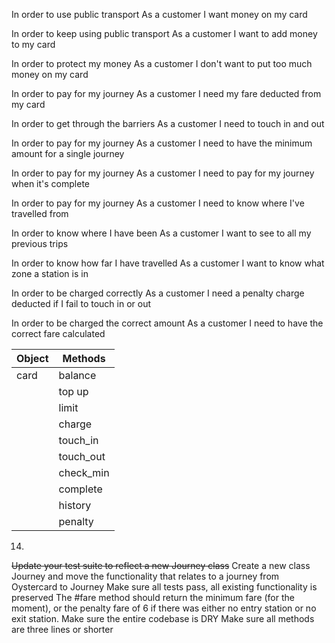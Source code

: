 In order to use public transport
As a customer
I want money on my card

In order to keep using public transport
As a customer
I want to add money to my card

In order to protect my money
As a customer
I don't want to put too much money on my card

In order to pay for my journey
As a customer
I need my fare deducted from my card

In order to get through the barriers
As a customer
I need to touch in and out

In order to pay for my journey
As a customer
I need to have the minimum amount for a single journey

In order to pay for my journey
As a customer
I need to pay for my journey when it's complete

In order to pay for my journey
As a customer
I need to know where I've travelled from

In order to know where I have been
As a customer
I want to see to all my previous trips

In order to know how far I have travelled
As a customer
I want to know what zone a station is in

In order to be charged correctly
As a customer
I need a penalty charge deducted if I fail to touch in or out

In order to be charged the correct amount
As a customer
I need to have the correct fare calculated




| Object  | Methods    |
|---------|------------|
| card    | balance    |
|         |   top up   |
|         |   limit    |
|         |    charge  |
|         |  touch_in  |
|         |  touch_out |
|         |  check_min |
|         |  complete  |
|         |  history   |
|         |  penalty   |


14.

~~Update your test suite to reflect a new Journey class~~
Create a new class Journey and move the functionality that relates to a journey from Oystercard to Journey
Make sure all tests pass, all existing functionality is preserved
The #fare method should return the minimum fare (for the moment), or the penalty fare of 6 if there was either no entry station or no exit station.
Make sure the entire codebase is DRY
Make sure all methods are three lines or shorter
